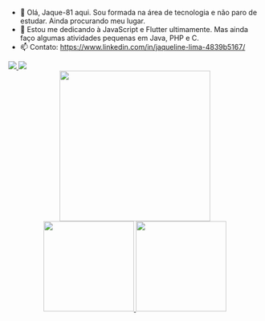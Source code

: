 - 👋 Olá, Jaque-81 aqui. Sou formada na área de tecnologia e não paro de estudar. Ainda procurando meu lugar.
- 🌱 Estou me dedicando à JavaScript e Flutter ultimamente. Mas ainda faço algumas atividades pequenas em Java, PHP e C.  
- 📫 Contato: https://www.linkedin.com/in/jaqueline-lima-4839b5167/
<div>
  <a href="https://www.linkedin.com/in/jaqueline-lima-4839b5167/">
  <img src ="https://img.shields.io/badge/LinkedIn-0077B5?style=for-the-badge&logo=linkedin&logoColor=white"/>
    
  <a href="jaqueline.lima.jpl@gmail.com">
  <img src="https://img.shields.io/badge/Gmail-D14836?style=for-the-badge&logo=gmail&logoColor=white"/>
</div>
  
<div align="center">
  <img src = "https://user-images.githubusercontent.com/59448111/171960806-6976af8d-6f3c-4a9c-96d1-24b7b27e5c6d.png" width='300px' />
</div>

<div align="center">
  <a href="https://github.com/Jaque-81">
  <img height="180em" src="https://github-readme-stats.vercel.app/api?username=Jaque-81&show_icons=true&theme=dracula&include_all_commits=true&count_private=true"/>
  <img height="180em" src="https://github-readme-stats.vercel.app/api/top-langs/?username=Jaque-81&layout=compact&langs_count=7&theme=dracula"/>
</div>

  
